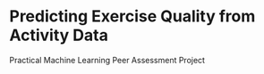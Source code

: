 Predicting Exercise Quality from Activity Data
======

Practical Machine Learning Peer Assessment Project

